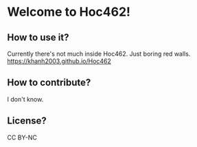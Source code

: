 # Welcome to Hoc462!
## How to use it?
Currently there's not much inside Hoc462. Just boring red walls. https://khanh2003.github.io/Hoc462
## How to contribute?
I don't know.
## License?
CC BY-NC
